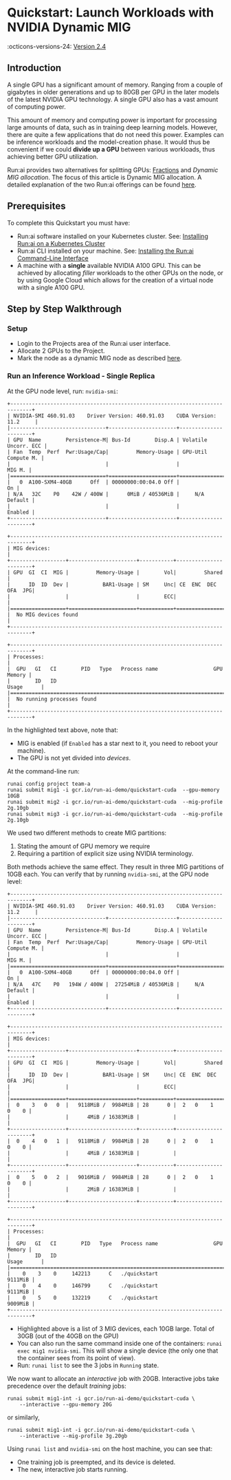# Quickstart: Launch Workloads with NVIDIA Dynamic MIG

:octicons-versions-24: [Version 2.4](../../home/whats-new-2022.md#april-2022-runai-version-24-controlled-release-only)

## Introduction


A single GPU has a significant amount of memory. Ranging from a couple of gigabytes in older generations and up to 80GB per GPU in the later models of the latest NVIDIA GPU technology. A single GPU also has a vast amount of computing power. 

This amount of memory and computing power is important for processing large amounts of data, such as in training deep learning models. However, there are quite a few applications that do not need this power. Examples can be inference workloads and the model-creation phase. It would thus be convenient if we could __divide up a GPU__ between various workloads, thus achieving better GPU utilization. 

Run:ai provides two alternatives for splitting GPUs: [Fractions](walkthrough-fractions.md) and _Dynamic MIG allocation_. The focus of this article is Dynamic MIG allocation.  A detailed explanation of the two Run:ai offerings can be found [here](../scheduling/fractions.md).


## Prerequisites 

To complete this Quickstart you must have:

* Run:ai software installed on your Kubernetes cluster. See: [Installing Run:ai on a Kubernetes Cluster](../../admin/runai-setup/installation-types.md)
* Run:ai CLI installed on your machine. See: [Installing the Run:ai Command-Line Interface](../../admin/researcher-setup/cli-install.md)
* A machine with a __single__ available NVIDIA A100 GPU. This can be achieved by allocating _filler_ workloads to the other GPUs on the node, or by using Google Cloud which allows for the creation of a virtual node with a single A100 GPU. 

## Step by Step Walkthrough

### Setup

* Login to the Projects area of the Run:ai user interface.
* Allocate 2 GPUs to the Project.
* Mark the node as a dynamic MIG node as described [here](../scheduling/fractions.md).

### Run an Inference Workload - Single Replica


At the GPU node level, run: `nvidia-smi`:

``` hl_lines="10 20"
+-----------------------------------------------------------------------------+
| NVIDIA-SMI 460.91.03    Driver Version: 460.91.03    CUDA Version: 11.2     |
|-------------------------------+----------------------+----------------------+
| GPU  Name        Persistence-M| Bus-Id        Disp.A | Volatile Uncorr. ECC |
| Fan  Temp  Perf  Pwr:Usage/Cap|         Memory-Usage | GPU-Util  Compute M. |
|                               |                      |               MIG M. |
|===============================+======================+======================|
|   0  A100-SXM4-40GB      Off  | 00000000:00:04.0 Off |                   On |
| N/A   32C    P0    42W / 400W |      0MiB / 40536MiB |     N/A      Default |
|                               |                      |              Enabled |
+-------------------------------+----------------------+----------------------+

+-----------------------------------------------------------------------------+
| MIG devices:                                                                |
+------------------+----------------------+-----------+-----------------------+
| GPU  GI  CI  MIG |         Memory-Usage |        Vol|         Shared        |
|      ID  ID  Dev |           BAR1-Usage | SM     Unc| CE  ENC  DEC  OFA  JPG|
|                  |                      |        ECC|                       |
|==================+======================+===========+=======================|
|  No MIG devices found                                                       |
+-----------------------------------------------------------------------------+

+-----------------------------------------------------------------------------+
| Processes:                                                                  |
|  GPU   GI   CI        PID   Type   Process name                  GPU Memory |
|        ID   ID                                                   Usage      |
|=============================================================================|
|  No running processes found                                                 |
+-----------------------------------------------------------------------------+
```

In the highlighted text above, note that:

* MIG is enabled (if `Enabled` has a star next to it, you need to reboot your machine).
* The GPU is not yet divided into _devices_.



At the command-line run:

```
runai config project team-a
runai submit mig1 -i gcr.io/run-ai-demo/quickstart-cuda  --gpu-memory 10GB
runai submit mig2 -i gcr.io/run-ai-demo/quickstart-cuda  --mig-profile 2g.10gb 
runai submit mig3 -i gcr.io/run-ai-demo/quickstart-cuda  --mig-profile 2g.10gb 
```

We used two different methods to create MIG partitions: 

1. Stating the amount of GPU memory we require 
2. Requiring a partition of explicit size using NVIDIA terminology. 

Both methods achieve the same effect. They result in three MIG partitions of 10GB each. You can verify that by running `nvidia-smi`, at the GPU node level:

``` hl_lines="14"
+-----------------------------------------------------------------------------+
| NVIDIA-SMI 460.91.03    Driver Version: 460.91.03    CUDA Version: 11.2     |
|-------------------------------+----------------------+----------------------+
| GPU  Name        Persistence-M| Bus-Id        Disp.A | Volatile Uncorr. ECC |
| Fan  Temp  Perf  Pwr:Usage/Cap|         Memory-Usage | GPU-Util  Compute M. |
|                               |                      |               MIG M. |
|===============================+======================+======================|
|   0  A100-SXM4-40GB      Off  | 00000000:00:04.0 Off |                   On |
| N/A   47C    P0   194W / 400W |  27254MiB / 40536MiB |     N/A      Default |
|                               |                      |              Enabled |
+-------------------------------+----------------------+----------------------+

+-----------------------------------------------------------------------------+
| MIG devices:                                                                |
+------------------+----------------------+-----------+-----------------------+
| GPU  GI  CI  MIG |         Memory-Usage |        Vol|         Shared        |
|      ID  ID  Dev |           BAR1-Usage | SM     Unc| CE  ENC  DEC  OFA  JPG|
|                  |                      |        ECC|                       |
|==================+======================+===========+=======================|
|  0    3   0   0  |   9118MiB /  9984MiB | 28      0 |  2   0    1    0    0 |
|                  |      4MiB / 16383MiB |           |                       |
+------------------+----------------------+-----------+-----------------------+
|  0    4   0   1  |   9118MiB /  9984MiB | 28      0 |  2   0    1    0    0 |
|                  |      4MiB / 16383MiB |           |                       |
+------------------+----------------------+-----------+-----------------------+
|  0    5   0   2  |   9016MiB /  9984MiB | 28      0 |  2   0    1    0    0 |
|                  |      2MiB / 16383MiB |           |                       |
+------------------+----------------------+-----------+-----------------------+

+-----------------------------------------------------------------------------+
| Processes:                                                                  |
|  GPU   GI   CI        PID   Type   Process name                  GPU Memory |
|        ID   ID                                                   Usage      |
|=============================================================================|
|    0    3    0     142213      C   ./quickstart                     9111MiB |
|    0    4    0     146799      C   ./quickstart                     9111MiB |
|    0    5    0     132219      C   ./quickstart                     9009MiB |
+-----------------------------------------------------------------------------+
```

* Highlighted above is a list of 3 MIG devices, each 10GB large. Total of 30GB (out of the 40GB on the GPU)
* You can also run the same command inside one of the containers: `runai exec mig1 nvidia-smi`. This will show a single device (the only one that the container sees from its point of view).
* Run: `runai list` to see the 3 jobs in `Running` state.


We now want to allocate an _interactive_ job with 20GB. Interactive jobs take precedence over the default _training_ jobs:

```
runai submit mig1-int -i gcr.io/run-ai-demo/quickstart-cuda \
    --interactive --gpu-memory 20G 
```
or similarly,
```
runai submit mig1-int -i gcr.io/run-ai-demo/quickstart-cuda \
    --interactive --mig-profile 3g.20gb  
```



Using `runai list` and `nvidia-smi` on the host machine, you can see that:

* One training job is preempted, and its device is deleted.
* The new, interactive job starts running.






